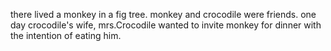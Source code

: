 there lived a monkey in a fig tree.
monkey and crocodile were friends.
one day crocodile's wife, mrs.Crocodile wanted to invite monkey for dinner with the intention of eating him.

